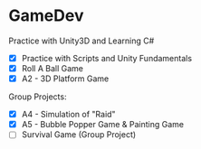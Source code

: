 # GameDev
Practice with Unity3D and Learning C#
 - [x] Practice with Scripts and Unity Fundamentals
 - [x] Roll A Ball Game
 - [x] A2 - 3D Platform Game
 
 Group Projects:
 - [x] A4 - Simulation of "Raid"
 - [x] A5 - Bubble Popper Game & Painting Game
 - [ ] Survival Game (Group Project)
